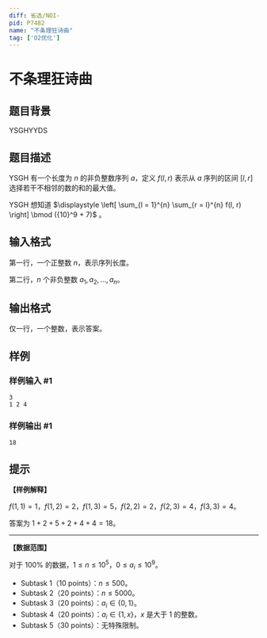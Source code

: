 ```yaml
---
diff: 省选/NOI-
pid: P7482
name: "不条理狂诗曲"
tag: ['O2优化']
---
```

# 不条理狂诗曲
## 题目背景

YSGHYYDS
## 题目描述

YSGH 有一个长度为 $n$ 的非负整数序列 $a$，定义 $f(l, r)$ 表示从 $a$ 序列的区间 $[l, r]$ 选择若干不相邻的数的和的最大值。 

YSGH 想知道 $\displaystyle \left[ \sum_{l = 1}^{n} \sum_{r = l}^{n} f(l, r) \right] \bmod ({10}^9 + 7)$ 。
## 输入格式

第一行，一个正整数 $n$，表示序列长度。

第二行，$n$ 个非负整数 $a_1, a_2, \ldots , a_n$。
## 输出格式

仅一行，一个整数，表示答案。
## 样例

### 样例输入 #1
```
3
1 2 4
```
### 样例输出 #1
```
18
```
## 提示

**【样例解释】**

$f(1, 1)=1$，$f(1, 2)=2$，$f(1, 3)=5$，$f(2, 2)=2$，$f(2, 3)=4$，$f(3, 3)=4$。

答案为 $1 + 2 + 5 + 2 + 4 + 4 = 18$。

---

**【数据范围】**

对于 $100 \%$ 的数据，$1 \le n \le {10}^5$，$0 \le a_i \le {10}^9$。

- Subtask 1（10 points）：$n \le 500$。
- Subtask 2（20 points）：$n \le 5000$。
- Subtask 3（20 points）：$a_i \in \{ 0, 1 \}$。
- Subtask 4（20 points）：$a_i \in \{ 1, x \}$，$x$ 是大于 $1$ 的整数。
- Subtask 5（30 points）：无特殊限制。
